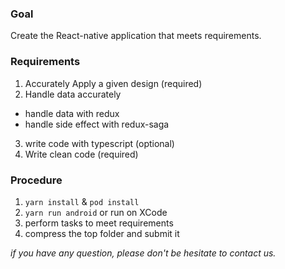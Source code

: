 ### Goal ###
Create the React-native application that meets requirements.

### Requirements ###
1. Accurately Apply a given design (required)
2. Handle data accurately
* handle data with redux 
* handle side effect with redux-saga 
3. write code with typescript (optional)
4. Write clean code (required)

### Procedure ###
1. `yarn install` & `pod install`
2. `yarn run android` or run on XCode
3. perform tasks to meet requirements
4. compress the top folder and submit it

*if you have any question, please don't be hesitate to contact us.*
